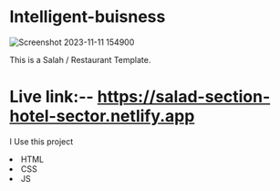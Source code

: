 # Intelligent-buisness

![Screenshot 2023-11-11 154900](https://github.com/mahmudul7608/Intelligent-buisness/assets/146390183/8aa9b31c-eb04-4209-a586-ff5d37a8ae5b)

This is a Salah / Restaurant Template.

# Live link:-- https://salad-section-hotel-sector.netlify.app

I Use this project
<li>HTML</li>
<li>CSS</li>
<li>JS</li>
